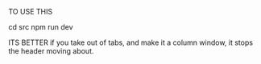 TO USE THIS 

cd src
npm run dev


ITS BETTER if you take out of tabs, and make it a column window,
it stops the header moving about.